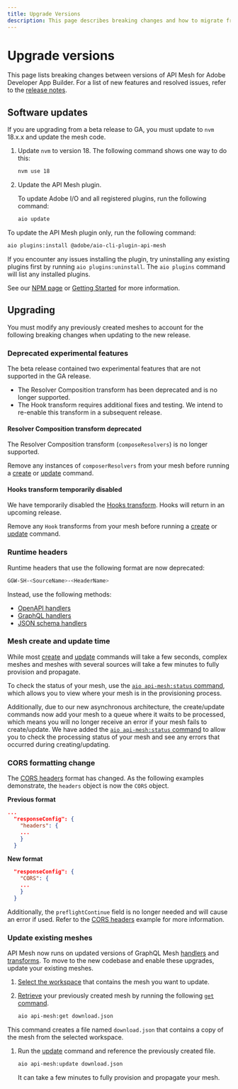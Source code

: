 ```yaml
---
title: Upgrade Versions
description: This page describes breaking changes and how to migrate from one version of API Mesh for Adobe Developer App Builder to another.
---
```


# Upgrade versions

This page lists breaking changes between versions of API Mesh for Adobe Developer App Builder. For a list of new features and resolved issues, refer to the [release notes](release-notes.md).

## Software updates

If you are upgrading from a beta release to GA, you must update to `nvm` 18.x.x and update the mesh code.

1. Update `nvm` to version 18. The following command shows one way to do this:

   ```bash
   nvm use 18
   ```

1. Update the API Mesh plugin.

   To update Adobe I/O and all registered plugins, run the following command:

   ```bash
   aio update
   ```

  To update the API Mesh plugin only, run the following command:

   ```bash
   aio plugins:install @adobe/aio-cli-plugin-api-mesh
   ```

If you encounter any issues installing the plugin, try uninstalling any existing plugins first by running `aio plugins:uninstall`. The `aio plugins` command will list any installed plugins.

See our [NPM page](https://www.npmjs.com/package/@adobe/aio-cli-plugin-api-mesh) or [Getting Started](getting-started.md#configure-your-environment) for more information.

## Upgrading

You must modify any previously created meshes to account for the following breaking changes when updating to the new release.

### Deprecated experimental features

The beta release contained two experimental features that are not supported in the GA release.

- The Resolver Composition transform has been deprecated and is no longer supported.
- The Hook transform requires additional fixes and testing. We intend to re-enable this transform in a subsequent release.

#### Resolver Composition transform deprecated

The Resolver Composition transform (`composeResolvers`) is no longer supported.

Remove any instances of `composerResolvers` from your mesh before running a [create](command-reference.md#aio-api-meshcreate) or [update](command-reference.md#aio-api-meshupdate) command.

#### Hooks transform temporarily disabled

We have temporarily disabled the [Hooks transform](hooks.md). Hooks will return in an upcoming release.

Remove any `Hook` transforms from your mesh before running a [create](command-reference.md#aio-api-meshcreate) or [update](command-reference.md#aio-api-meshupdate) command.

### Runtime headers

Runtime headers that use the following format are now deprecated:

```bash
GGW-SH-<SourceName>-<HeaderName>
```

Instead, use the following methods:

-  [OpenAPI handlers](../reference/handlers/openapi.md#headers-from-context)
-  [GraphQL handlers](../reference/handlers/graphql.md#headers-from-context)
-  [JSON schema handlers](../reference/handlers/json-schema.md#headers-from-context)

### Mesh create and update time

While most [create](command-reference.md#aio-api-meshcreate) and [update](command-reference.md#aio-api-meshupdate) commands will take a few seconds, complex meshes and meshes with several sources will take a few minutes to fully provision and propagate.

To check the status of your mesh, use the [`aio api-mesh:status` command](command-reference.md#aio-api-meshstatus), which allows you to view where your mesh is in the provisioning process.

Additionally, due to our new asynchronous architecture, the create/update commands now add your mesh to a queue where it waits to be processed, which means you will no longer receive an error if your mesh fails to create/update. We have added the [`aio api-mesh:status` command](command-reference.md#aio-api-meshstatus) to allow you to check the processing status of your mesh and see any errors that occurred during creating/updating.

### CORS formatting change

The [CORS headers](headers.md#cors-headers) format has changed. As the following examples demonstrate, the `headers` object is now the `CORS` object.

**Previous format**

```json
...
  "responseConfig": {
    "headers": {
    ...
    }
  }
```

**New format**

```json
  "responseConfig": {
    "CORS": {
    ...
    }
  }
```

Additionally, the `preflightContinue` field is no longer needed and will cause an error if used. Refer to the [CORS headers](headers.md#cors-headers) example for more information.

### Update existing meshes

API Mesh now runs on updated versions of GraphQL Mesh [handlers](source-handlers.md) and [transforms](transforms.md). To move to the new codebase and enable these upgrades, update your existing meshes.

1. [Select the workspace](create-mesh.md#select-a-project-or-workspace) that contains the mesh you want to update.

1. [Retrieve](create-mesh.md#retrieve-a-previously-created-meshid) your previously created mesh by running the following [`get` command](command-reference.md#aio-api-meshget).

    ```bash
    aio api-mesh:get download.json
    ```

  This command creates a file named `download.json` that contains a copy of the mesh from the selected workspace.

1. Run the [update](create-mesh.md#update-an-existing-mesh) command and reference the previously created file.

    ```bash
    aio api-mesh:update download.json
    ```

    It can take a few minutes to fully provision and propagate your mesh.
